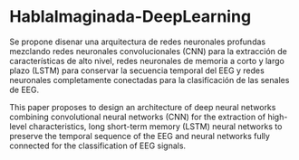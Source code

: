 # HablaImaginada-DeepLearning

Se propone disenar una arquitectura de redes neuronales profundas mezclando redes neuronales convolucionales (CNN) para la extracción de características de alto nivel, redes neuronales de memoria a corto y largo plazo (LSTM) para conservar la secuencia temporal del EEG y redes neuronales completamente conectadas para la clasifícación de las senales de EEG.

This paper proposes to design an architecture of deep neural networks combining convolutional neural networks (CNN) for the extraction of high-level characteristics, long short-term memory (LSTM) neural networks to preserve the temporal sequence of the EEG and neural networks fully connected for the classification of EEG signals.